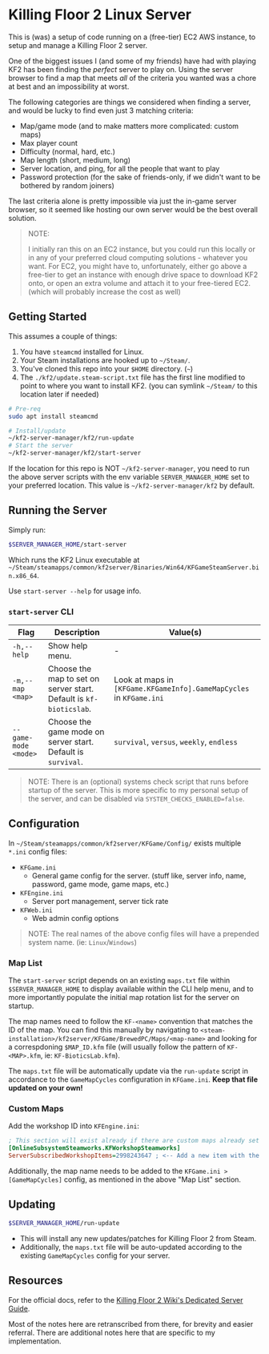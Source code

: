 # Killing Floor 2 Linux Server

This is (was) a setup of code running on a (free-tier) EC2 AWS instance, to setup and manage a Killing Floor 2 server.

One of the biggest issues I (and some of my friends) have had with playing KF2 has been finding the *perfect* server to play on. Using the server browser to find a map that meets *all* of the criteria you wanted was a chore at best and an impossibility at worst.

The following categories are things we considered when finding a server, and would be lucky to find even just 3 matching criteria:

- Map/game mode (and to make matters more complicated: custom maps)
- Max player count
- Difficulty (normal, hard, etc.)
- Map length (short, medium, long)
- Server location, and ping, for all the people that want to play
- Password protection (for the sake of friends-only, if we didn't want to be bothered by random joiners)

The last criteria alone is pretty impossible via just the in-game server browser, so it seemed like hosting our own server would be the best overall solution.

> NOTE:
> 
> I initially ran this on an EC2 instance, but you could run this locally or in any of your preferred cloud computing solutions - whatever you want.
> For EC2, you might have to, unfortunately, either go above a free-tier to get an instance with enough drive space to download KF2 onto, or open an extra volume and attach it to your free-tiered EC2. (which will probably increase the cost as well)

## Getting Started

This assumes a couple of things:

1. You have `steamcmd` installed for Linux.
2. Your Steam installations are hooked up to `~/Steam/`.
3. You've cloned this repo into your `$HOME` directory. (`~`)
4. The `./kf2/update.steam-script.txt` file has the first line modified to point to where you want to install KF2. (you can symlink `~/Steam/` to this location later if needed)

```bash
# Pre-req
sudo apt install steamcmd

# Install/update
~/kf2-server-manager/kf2/run-update
# Start the server
~/kf2-server-manager/kf2/start-server
```

If the location for this repo is NOT `~/kf2-server-manager`, you need to run the above server scripts with the env variable `SERVER_MANAGER_HOME` set to your preferred location.
This value is `~/kf2-server-manager/kf2` by default.

## Running the Server

Simply run:

```bash
$SERVER_MANAGER_HOME/start-server
```

Which runs the KF2 Linux executable at `~/Steam/steamapps/common/kf2server/Binaries/Win64/KFGameSteamServer.bin.x86_64`.

Use `start-server --help` for usage info.

### `start-server` CLI

<!-- Long description here, shorter descriptions in the help menu. -->
<!-- Remember to update both... -->

| Flag | Description | Value(s) |
|------|-------------|----------|
| `-h,--help` | Show help menu. | - |
| `-m,--map` `<map>` | Choose the map to set on server start. Default is `kf-bioticslab`. | Look at maps in `[KFGame.KFGameInfo].GameMapCycles` in `KFGame.ini` |
| `--game-mode` `<mode>` | Choose the game mode on server start. Default is `survival`. | `survival`, `versus`, `weekly`, `endless` |

> NOTE: There is an (optional) systems check script that runs before startup of the server. This is more specific to my personal setup of the server, and can be disabled via `SYSTEM_CHECKS_ENABLED=false`.

## Configuration

In `~/Steam/steamapps/common/kf2server/KFGame/Config/` exists multiple `*.ini` config files:

- `KFGame.ini`
  - General game config for the server. (stuff like, server info, name, password, game mode, game maps, etc.)
- `KFEngine.ini`
  - Server port management, server tick rate
- `KFWeb.ini`
  - Web admin config options

> NOTE: The real names of the above config files will have a prepended system name. (ie: `Linux`/`Windows`)

### Map List

The `start-server` script depends on an existing `maps.txt` file within `$SERVER_MANAGER_HOME` to display available within the CLI help menu, and to more importantly populate the initial map rotation list for the server on startup.

The map names need to follow the `KF-<name>` convention that matches the ID of the map. You can find this manually by navigating to `<steam-installation>/kf2server/KFGame/BrewedPC/Maps/<map-name>` and looking for a correspdoning `$MAP_ID.kfm` file (will usually follow the pattern of `KF-<MAP>.kfm`, ie: `KF-BioticsLab.kfm`).

The `maps.txt` file will be automatically update via the `run-update` script in accordance to the `GameMapCycles` configuration in `KFGame.ini`. **Keep that file updated on your own!**

### Custom Maps

Add the workshop ID into `KFEngine.ini`:

```ini
; This section will exist already if there are custom maps already set up...
[OnlineSubsystemSteamworks.KFWorkshopSteamworks]
ServerSubscribedWorkshopItems=2998243647 ; <-- Add a new item with the workshop ID
```

Additionally, the map name needs to be added to the `KFGame.ini > [GameMapCycles]` config, as mentioned in the above "Map List" section.

## Updating

```bash
$SERVER_MANAGER_HOME/run-update
```

- This will install any new updates/patches for Killing Floor 2 from Steam.
- Additionally, the `maps.txt` file will be auto-updated according to the existing `GameMapCycles` config for your server.

## Resources

For the official docs, refer to the [Killing Floor 2 Wiki's Dedicated Server Guide](https://wiki.killingfloor2.com/index.php?title=Dedicated_Server_(Killing_Floor_2)).

Most of the notes here are retranscribed from there, for brevity and easier referral. There are additional notes here that are specific to my implementation.
